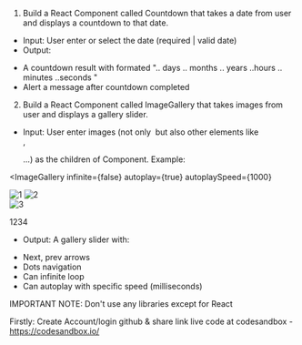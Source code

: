 1. Build a React Component called Countdown that takes a date from user and
displays a countdown to that date.

- Input: User enter or select the date (required | valid date)
- Output: 
+ A countdown result with formated ".. days .. months .. years ..hours .. minutes ..seconds "
+ Alert a message after countdown completed

2. Build a React Component called ImageGallery that takes images from user and
displays a gallery slider.

- Input: User enter images (not only <img /> but also other elements like <div />, <p />...)
as the children of Component. Example:

<ImageGallery
infinite={false}
autoplay={true}
autoplaySpeed={1000}
>
<img src="1.jpg" alt="1" />
<img src="2.jpg" alt="2" />
<div className="third">
<img src="3.png" alt="3" />
</div>
<p>1234</p>
</ImageGallery>

- Output: A gallery slider with: 
+ Next, prev arrows
+ Dots navigation
+ Can infinite loop
+ Can autoplay with specific speed (milliseconds)

IMPORTANT NOTE: Don't use any libraries except for React

Firstly: Create Account/login github & share link live code at codesandbox - https://codesandbox.io/